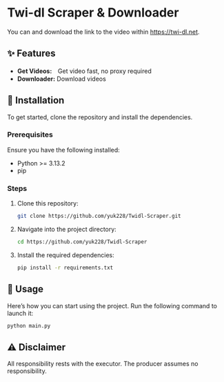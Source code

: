 # Twi-dl Scraper & Downloader

You can  and download the link to the video within https://twi-dl.net.

  ## ✨ Features
  - **Get Videos:**　Get video fast, no proxy required
  - **Downloader:** Download videos
   

  ## 🔧 Installation
  
  To get started, clone the repository and install the dependencies.
  
  ### Prerequisites
  Ensure you have the following installed:
  - Python >= 3.13.2
  - pip
  
  ### Steps
  1. Clone this repository:
     ```bash
     git clone https://github.com/yuk228/Twidl-Scraper.git
     ```
  2. Navigate into the project directory:
     ```bash
     cd https://github.com/yuk228/Twidl-Scraper
     ```
  3. Install the required dependencies:
     ```bash
     pip install -r requirements.txt
     ```
   



  ## 🚀 Usage
  Here’s how you can start using the project. Run the following command to launch it:
  
  ```bash
 python main.py
  ```
 ## ⚠️ Disclaimer
 All responsibility rests with the executor. The producer assumes no responsibility.
 
   

  